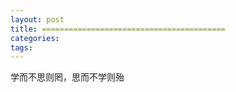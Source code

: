```yaml
---
layout: post
title: =========================================
categories: 
tags:  
---
```


学而不思则罔，思而不学则殆
